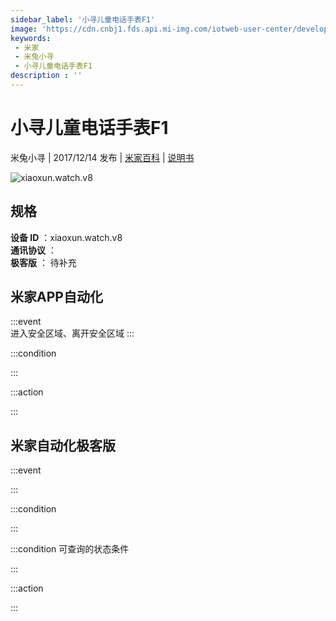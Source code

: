 ```yaml
---
sidebar_label: '小寻儿童电话手表F1'
image: 'https://cdn.cnbj1.fds.api.mi-img.com/iotweb-user-center/developer_1679069106007r2ppsKNO.png?GalaxyAccessKeyId=AKVGLQWBOVIRQ3XLEW&Expires=9223372036854775807&Signature=jbgTom0e0s/H6+Zo0qKg8r2gn2Q='
keywords: 
 - 米家
 - 米兔小寻
 - 小寻儿童电话手表F1
description : ''
---
```

# 小寻儿童电话手表F1

米兔小寻 | 2017/12/14 发布 | [米家百科](https://home.mi.com/webapp/content/baike/product/index.html?model=xiaoxun.watch.v8) | [说明书](https://home.mi.com/views/introduction.html?model=xiaoxun.watch.v8&region=cn)

![xiaoxun.watch.v8](https://cdn.cnbj1.fds.api.mi-img.com/iotweb-user-center/developer_1679069106007r2ppsKNO.png?GalaxyAccessKeyId=AKVGLQWBOVIRQ3XLEW&Expires=9223372036854775807&Signature=jbgTom0e0s/H6+Zo0qKg8r2gn2Q=)

## 规格  
> 
**设备 ID** ：xiaoxun.watch.v8  
**通讯协议** ：  
**极客版**  ： 待补充 


## 米家APP自动化  

:::event  
进入安全区域、离开安全区域
:::

:::condition  

:::

:::action   

:::

## 米家自动化极客版  

:::event  

:::

:::condition  

:::

:::condition 可查询的状态条件  

:::

:::action  

:::

        
